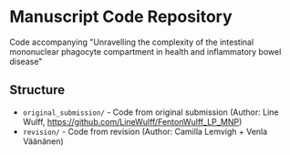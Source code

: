 # Manuscript Code Repository

Code accompanying "Unravelling the complexity of the intestinal mononuclear phagocyte compartment in health and inflammatory bowel disease"

## Structure

- `original_submission/` - Code from original submission (Author: Line Wulff, https://github.com/LineWulff/FentonWulff_LP_MNP)
- `revision/` - Code from revision (Author: Camilla Lemvigh + Venla Väänänen)
